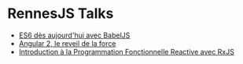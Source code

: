 # RennesJS Talks

- [ES6 dès aujourd'hui avec BabelJS](//rennesjs.github.io/talks/angular-2-le-reveil-de-la-force/)
- [Angular 2, le reveil de la force](//rennesjs.github.io/talks/es6-des-ajourdhui-avec-babeljs/)
- [Introduction à la Programmation Fonctionnelle Reactive avec RxJS](//rennesjs.github.io/talks/introduction-a-la-programmation-reactive-fonctionnelle-avec-rxjs/)

